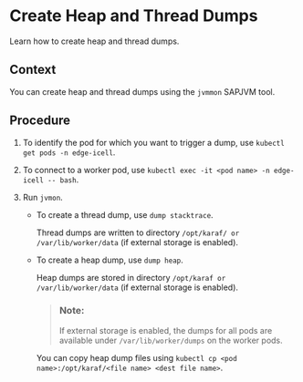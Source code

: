 <!-- loiofb103944fc9340efae59631bdb7b145e -->

# Create Heap and Thread Dumps

Learn how to create heap and thread dumps.



## Context

You can create heap and thread dumps using the `jvmmon` SAPJVM tool.



## Procedure

1.  To identify the pod for which you want to trigger a dump, use `kubectl get pods -n edge-icell`.

2.  To connect to a worker pod, use `kubectl exec -it <pod name> -n edge-icell -- bash`.

3.  Run `jvmon`.

    -   To create a thread dump, use `dump stacktrace`.

        Thread dumps are written to directory `/opt/karaf/ or /var/lib/worker/data` \(if external storage is enabled\).

    -   To create a heap dump, use `dump heap`.

        Heap dumps are stored in directory `/opt/karaf or /var/lib/worker/data` \(if external storage is enabled\).

        > ### Note:  
        > If external storage is enabled, the dumps for all pods are available under `/var/lib/worker/dumps` on the worker pods.

        You can copy heap dump files using `kubectl cp <pod name>:/opt/karaf/<file name> <dest file name>`.



